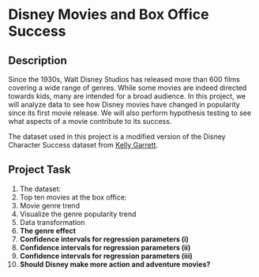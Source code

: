 # Disney Movies and Box Office Success
## Description
Since the 1930s, Walt Disney Studios has released more than 600 films covering a wide range of genres. While some movies are indeed directed towards kids, many are intended for a broad audience. In this project, we will analyze data to see how Disney movies have changed in popularity since its first movie release. We will also perform hypothesis testing to see what aspects of a movie contribute to its success.

The dataset used in this project is a modified version of the Disney Character Success dataset from [Kelly Garrett](https://data.world/kgarrett/disney-character-success-00-16).
## Project Task
1. The dataset:
2. Top ten movies at the box office:
3. Movie genre trend
4. Visualize the genre popularity trend
5. Data transformation
6. **The genre effect**
7. **Confidence intervals for regression parameters (i)**
8. **Confidence intervals for regression parameters (ii)**
9. **Confidence intervals for regression parameters (iii)**
10. **Should Disney make more action and adventure movies?**


